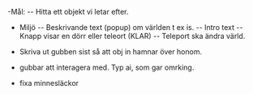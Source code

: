 -Mål:
-- Hitta ett objekt vi letar efter.

- Miljö
-- Beskrivande text (popup) om världen t ex is.
-- Intro text
-- Knapp visar en dörr eller teleort (KLAR)
-- Teleport ska ändra värld.


- Skriva ut gubben sist så att obj in hamnar över honom.

- gubbar att interagera med. Typ ai, som gar omrking.

- fixa minnesläckor
